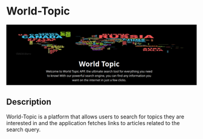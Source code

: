 # World-Topic

<img src="./src/cover.png" alt="cover">

## Description
World-Topic is a platform that allows users to search for topics they are interested in and the application fetches links to articles related to the search query.
